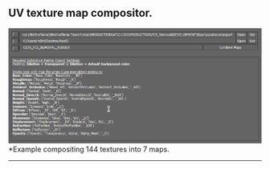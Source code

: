 ## UV texture map compositor.


![alt text](https://raw.githubusercontent.com/m3trik/map-compositor/master/docs/map-compositor-demo.gif) \*Example compositing 144 textures into 7 maps.


---

